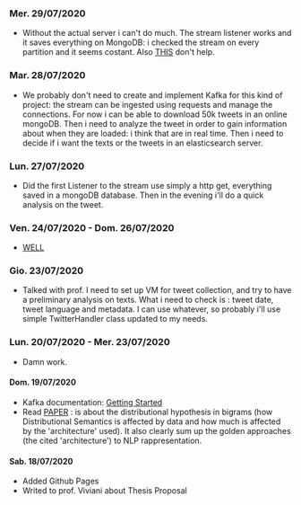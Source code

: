### Mer. 29/07/2020
- Without the actual server i can't do much. The stream listener works and it saves everything on MongoDB: i checked the stream on every partition and it seems costant. Also [THIS](https://www.youtube.com/watch?v=pt8VYOfr8To) don't help.

### Mar. 28/07/2020
- We probably don't need to create and implement Kafka for this kind of project: the stream can be ingested using requests and manage the connections. For now i can be able to download 50k tweets in an online mongoDB. Then i need to analyze the tweet in order to gain information about when they are loaded: i think that are in real time. Then i need to decide if i want the texts or the tweets in an elasticsearch server.

### Lun. 27/07/2020
- Did the first Listener to the stream use simply a http get, everything saved in a mongoDB database. Then in the evening i'll do a quick analysis on the tweet.

### Ven. 24/07/2020 - Dom. 26/07/2020
- [WELL](https://www.youtube.com/watch?v=HL1UzIK-flA)

### Gio. 23/07/2020
- Talked with prof. I need to set up VM for tweet collection, and try to have a preliminary analysis on texts. What i need to check is : tweet date, tweet language and metadata. I can use whatever, so probably i'll use simple TwitterHandler class updated to my needs.

### Lun. 20/07/2020 - Mer. 23/07/2020
- Damn work.

#### Dom. 19/07/2020
- Kafka documentation: [Getting Started](https://kafka.apache.org/)
- Read [PAPER](https://iris.unitn.it/retrieve/handle/11572/249655/297594/2019_how_much_competence_in_performance.pdf) : is about the distributional hypothesis in bigrams (how Distributional Semantics is affected by data and how much is affected by the 'architecture' used). It also clearly sum up the golden approaches (the cited 'architecture') to NLP rappresentation.

#### Sab. 18/07/2020
- Added Github Pages
- Writed to prof. Viviani about Thesis Proposal
